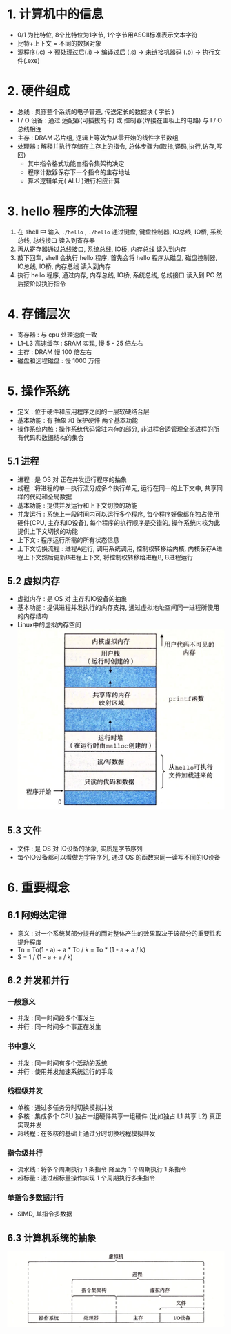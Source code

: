 # 1. 计算机中的信息
- 0/1 为比特位, 8个比特位为1字节, 1个字节用ASCII标准表示文本字符
- 比特+上下文 = 不同的数据对象
- 源程序(.c)  -> 预处理过后(.i) -> 编译过后 (.s)  -> 未链接机器码 (.o)  -> 执行文件(.exe) 

# 2. 硬件组成
- 总线 : 贯穿整个系统的电子管道, 传送定长的数据块 ( 字长 )
- I / O 设备 : 通过 适配器(可插拔的卡) 或 控制器(焊接在主板上的电路) 与 I / O 总线相连
- 主存 : DRAM 芯片组, 逻辑上等效为从零开始的线性字节数组
- 处理器 : 解释并执行存储在主存上的指令, 总体步骤为(取指,译码,执行,访存,写回)
    - 其中指令格式功能由指令集架构决定
    - 程序计数器保存下一个指令的主存地址
    - 算术逻辑单元( ALU )进行相应计算

# 3. hello 程序的大体流程
1. 在 shell 中 输入 `./hello` , `./hello` 通过键盘, 键盘控制器, IO总线, IO桥, 系统总线,  总线接口 读入到寄存器
2. 再从寄存器通过总线接口, 系统总线, IO桥, 内存总线 读入到内存
3. 敲下回车, shell 会执行 hello 程序, 首先会将 hello 程序从磁盘, 磁盘控制器, IO总线, IO桥, 内存总线 读入到内存
4. 执行 hello 程序, 通过内存, 内存总线, IO桥, 系统总线, 总线接口 读入到 PC 然后按阶段执行指令

# 4. 存储层次
- 寄存器 : 与 cpu 处理速度一致
- L1-L3 高速缓存 : SRAM 实现, 慢 5 - 25 倍左右
- 主存 : DRAM 慢 100 倍左右
- 磁盘和远程磁盘 : 慢 1000 万倍

# 5. 操作系统
- 定义 : 位于硬件和应用程序之间的一层软硬结合层
- 基本功能 : 有 抽象 和 保护硬件 两个基本功能
- 操作系统内核 : 操作系统代码常驻内存的部分, 非进程合适管理全部进程的所有代码和数据结构的集合
## 5.1 进程
- 进程 : 是 OS 对 正在并发运行程序的抽象
- 线程 : 将进程的单一执行流分成多个执行单元, 运行在同一的上下文中, 共享同样的代码和全局数据
- 基本功能 : 提供并发运行和上下文切换的功能
- 并发运行 :  系统上一段时间内可以运行多个程序, 每个程序好像都在独占使用硬件(CPU, 主存和IO设备), 每个程序的执行顺序是交错的, 操作系统内核为此提供上下文切换的功能
- 上下文 : 程序运行所需的所有状态信息
- 上下文切换流程 : 进程A运行, 调用系统调用, 控制权转移给内核, 内核保存A进程上下文然后更新B进程上下文, 将控制权转移给进程B, B进程运行

## 5.2 虚拟内存
- 虚拟内存 : 是 OS 对 主存和IO设备的抽象
- 基本功能 : 提供进程并发执行的内存支持, 通过虚拟地址空间同一进程所使用的内存结构
- Linux中的虚拟内存空间
![](https://github.com/SanBuks/BasicLearning/blob/master/csapp_learning/ch01/ch01_image/virtual_memory_space_architecture.png?raw=true)

## 5.3 文件
- 文件 : 是 OS 对 IO设备的抽象, 实质是字节序列
- 每个IO设备都可以看做为字符序列, 通过 OS 的函数来同一读写不同的IO设备

# 6. 重要概念
## 6.1 阿姆达定律
- 意义 : 对一个系统某部分提升的而对整体产生的效果取决于该部分的重要性和提升程度
- Tn = To(1 - a)  + a \* To / k = To \* (1 - a + a / k)
- S = 1 / (1 - a + a / k)

## 6.2 并发和并行
### 一般意义
- 并发 : 同一时间段多个事发生
- 并行 : 同一时间多个事正在发生

### 书中意义
- 并发 : 同一时间有多个活动的系统
- 并行 : 使用并发加速系统运行的手段

### 线程级并发
- 单核 : 通过多任务分时切换模拟并发
- 多核 : 集成多个 CPU 独占一组硬件共享一组硬件 (比如独占 L1 共享 L2) 真正实现并发
- 超线程 : 在多核的基础上通过分时切换线程模拟并发

### 指令级并行
- 流水线 : 将多个周期执行 1 条指令 降至为 1 个周期执行 1 条指令
- 超标量 : 通过超标量操作实现 1 个周期执行多条指令

### 单指令多数据并行
- SIMD, 单指令多数据

## 6.3 计算机系统的抽象
![](https://github.com/SanBuks/BasicLearning/blob/master/csapp_learning/ch01/ch01_image/computer_system_abstruction.png?raw=true)

